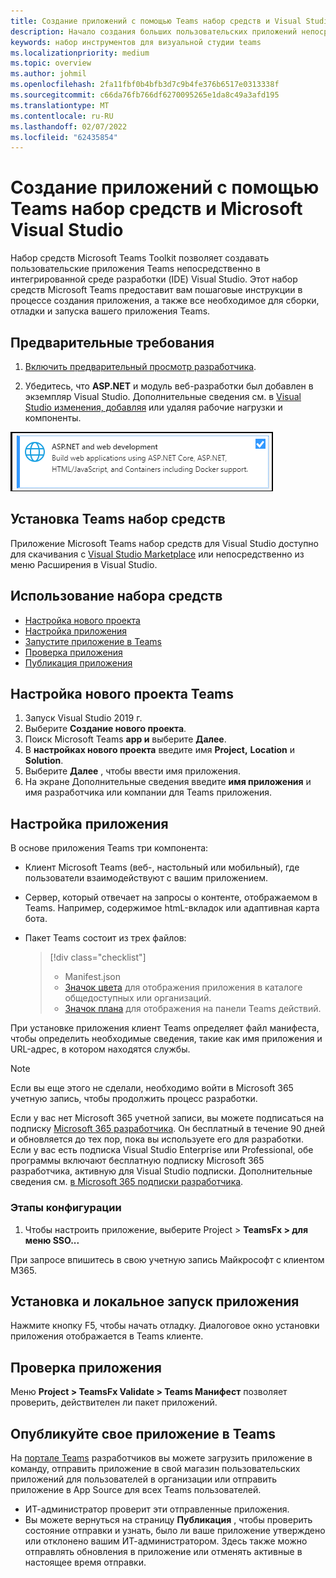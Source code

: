 ```yaml
---
title: Создание приложений с помощью Teams набор средств и Visual Studio
description: Начало создания больших пользовательских приложений непосредственно Visual Studio с Microsoft Teams набор средств. Научитесь настраивать приложение в Visual Studio, проверять приложение и публиковать его с Visual Studio и портала разработчиков.
keywords: набор инструментов для визуальной студии teams
ms.localizationpriority: medium
ms.topic: overview
ms.author: johmil
ms.openlocfilehash: 2fa11fbf0b4bfb3d7c9b4fe376b6517e0313338f
ms.sourcegitcommit: c66da76fb766df6270095265e1da8c49a3afd195
ms.translationtype: MT
ms.contentlocale: ru-RU
ms.lasthandoff: 02/07/2022
ms.locfileid: "62435854"
---
```

# <a name="build-apps-with-the-teams-toolkit-and-microsoft-visual-studio"></a>Создание приложений с помощью Teams набор средств и Microsoft Visual Studio

Набор средств Microsoft Teams Toolkit позволяет создавать пользовательские приложения Teams непосредственно в интегрированной среде разработки (IDE) Visual Studio. Этот набор средств Microsoft Teams предоставит вам пошаговые инструкции в процессе создания приложения, а также все необходимое для сборки, отладки и запуска вашего приложения Teams.

## <a name="prerequisites"></a>Предварительные требования

1. [Включить предварительный просмотр разработчика](../resources/dev-preview/developer-preview-intro.md#enable-developer-preview).

2. Убедитесь, что **<span>ASP.NET</span>** и модуль веб-разработки был добавлен в экземпляр Visual Studio. Дополнительные сведения см. в [Visual Studio изменения, добавляя](/visualstudio/install/modify-visual-studio?view=vs-2019&preserve-view=true) или удаляя рабочие нагрузки и компоненты.

![Модуль visual studio asp.net](../assets/images/visual-studio-web-dev-module.png)

## <a name="install-the-teams-toolkit"></a>Установка Teams набор средств

Приложение Microsoft Teams набор средств для Visual Studio доступно для скачивания с [Visual Studio Marketplace](https://marketplace.visualstudio.com/items?itemName=msft-vsteamstoolkit.vsteamstoolkit) или непосредственно из меню Расширения в Visual Studio.

## <a name="use-the-toolkit"></a>Использование набора средств

- [Настройка нового проекта](#set-up-a-new-teams-project)
- [Настройка приложения](#configure-your-app)
- [Запустите приложение в Teams](#install-and-run-your-app-locally)
- [Проверка приложения](#validate-your-app)
- [Публикация приложения](#publish-your-app-to-teams)

## <a name="set-up-a-new-teams-project"></a>Настройка нового проекта Teams

1. Запуск Visual Studio 2019 г.
2. Выберите **Создание нового проекта**.
3. Поиск Microsoft Teams **app и** выберите **Далее**.
4. В **настройках нового проекта** введите имя **Project,** **Location** и **Solution**.
5. Выберите **Далее** , чтобы ввести имя приложения.
6. На экране Дополнительные сведения введите **имя приложения** и имя  разработчика или компании для Teams приложения.

## <a name="configure-your-app"></a>Настройка приложения

В основе приложения Teams три компонента:

- Клиент Microsoft Teams (веб-, настольный или мобильный), где пользователи взаимодействуют с вашим приложением.
- Сервер, который отвечает на запросы о контенте, отображаемом в Teams. Например, содержимое htmL-вкладок или адаптивная карта бота.
- Пакет Teams состоит из трех файлов:

    > [!div class="checklist"]
    >
    > - Manifest.json
    > - [Значок цвета](../resources/schema/manifest-schema.md#icons) для отображения приложения в каталоге общедоступных или организаций.
    > - [Значок плана](../resources/schema/manifest-schema.md#icons) для отображения на панели Teams действий.

При установке приложения клиент Teams определяет файл манифеста, чтобы определить необходимые сведения, такие как имя приложения и URL-адрес, в котором находятся службы.

> [!NOTE]
>Если вы еще этого не сделали, необходимо войти в Microsoft 365 учетную запись, чтобы продолжить процесс разработки.
>
> Если у вас нет Microsoft 365 учетной записи, вы можете подписаться на подписку [Microsoft 365 разработчика](https://developer.microsoft.com/microsoft-365/dev-program). Он бесплатный в течение 90 дней и обновляется до тех пор, пока вы используете его для разработки. Если у вас есть подписка Visual Studio Enterprise или Professional, обе программы включают бесплатную подписку Microsoft 365 разработчика[,](https://aka.ms/MyVisualStudioBenefits) активную для Visual Studio подписки. Дополнительные сведения см. [в Microsoft 365 подписки разработчика](/office/developer-program/office-365-developer-program-get-started).

### <a name="configuration-steps"></a>Этапы конфигурации

1. Чтобы настроить приложение, выберите Project > **TeamsFx > для меню SSO...**

При запросе впишитесь в свою учетную запись Майкрософт с клиентом M365.

## <a name="install-and-run-your-app-locally"></a>Установка и локальное запуск приложения

Нажмите кнопку F5, чтобы начать отладку. Диалоговое окно установки приложения отображается в Teams клиенте.

## <a name="validate-your-app"></a>Проверка приложения

Меню **Project > TeamsFx Validate > Teams Манифест** позволяет проверить, действителен ли пакет приложений.

## <a name="publish-your-app-to-teams"></a>Опубликуйте свое приложение в Teams

На [портале Teams](https://dev.teams.microsoft.com/home) разработчиков вы можете загрузить приложение в команду, отправить приложение в свой магазин пользовательских приложений для пользователей в организации или отправить приложение в App Source для всех Teams пользователей.

- ИТ-администратор проверит эти отправленные приложения.
- Вы можете вернуться на страницу **Публикация** , чтобы проверить состояние отправки и узнать, было ли ваше приложение утверждено или отклонено вашим ИТ-администратором. Здесь также можно отправлять обновления в приложение или отменять активные в настоящее время отправки.
